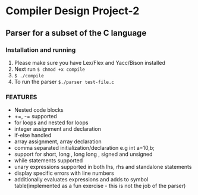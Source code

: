# Compiler Design Project-2

## Parser for a subset of the C language

### Installation and running
 1. Please make sure you have Lex/Flex and Yacc/Bison installed
 2. Next run `$ chmod +x compile` 
 3. `$ ./compile`
 4. To run the parser `$./parser test-file.c`


### FEATURES
 - Nested code blocks
 - +=, -= supported
 - for loops and nested for loops
 - integer assignment and declaration
 - if-else handled
 - array assignment, array declaration
 - comma separated initialization/declaration e.g int a=10,b;
 - support for short, long , long long , signed and unsigned
 - while statements supported
 - unary expressions supported in both lhs, rhs and standalone statements
 - display specific errors with line numbers
 - additionally evaluates expressions and adds to symbol table(implemented as a fun exercise - this is not the job of the parser)
